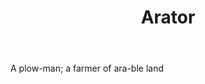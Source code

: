 ---
title: Arator
letter: A
permalink: "/definitions/arator.html"
body: A plow-man; a farmer of ara-ble land
published_at: '2018-07-07'
layout: post
---